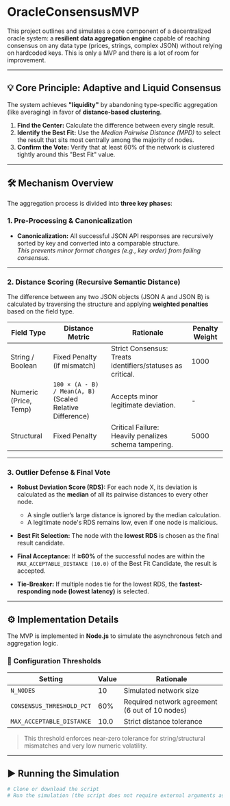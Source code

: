 # OracleConsensusMVP


This project outlines and simulates a core component of a decentralized oracle system: a **resilient data aggregation engine** capable of reaching consensus on any data type (prices, strings, complex JSON) without relying on hardcoded keys. This is only a MVP and there is a lot of room for improvement.

---

## 💡 Core Principle: Adaptive and Liquid Consensus

The system achieves **"liquidity"** by abandoning type-specific aggregation (like averaging) in favor of **distance-based clustering**.

1. **Find the Center:** Calculate the difference between every single result.
2. **Identify the Best Fit:** Use the _Median Pairwise Distance (MPD)_ to select the result that sits most centrally among the majority of nodes.
3. **Confirm the Vote:** Verify that at least 60% of the network is clustered tightly around this "Best Fit" value.

---

## 🛠️ Mechanism Overview

The aggregation process is divided into **three key phases**:

### 1. Pre-Processing & Canonicalization

- **Canonicalization:** All successful JSON API responses are recursively sorted by key and converted into a comparable structure.  
  _This prevents minor format changes (e.g., key order) from failing consensus._

---

### 2. Distance Scoring (Recursive Semantic Distance)

The difference between any two JSON objects (JSON A and JSON B) is calculated by traversing the structure and applying **weighted penalties** based on the field type.

| Field Type           | Distance Metric                                                                 | Rationale                                              | Penalty Weight |
|----------------------|----------------------------------------------------------------------------------|--------------------------------------------------------|----------------|
| String / Boolean     | Fixed Penalty (if mismatch)                                                     | Strict Consensus: Treats identifiers/statuses as critical. | 1000           |
| Numeric (Price, Temp)| `100 × (A - B) / Mean(A, B)` (Scaled Relative Difference)                        | Accepts minor legitimate deviation.                    | -              |
| Structural           | Fixed Penalty                                                                   | Critical Failure: Heavily penalizes schema tampering. | 5000           |

---

### 3. Outlier Defense & Final Vote

- **Robust Deviation Score (RDS):** For each node X, its deviation is calculated as the **median** of all its pairwise distances to every other node.

  - A single outlier’s large distance is ignored by the median calculation.
  - A legitimate node's RDS remains low, even if one node is malicious.

- **Best Fit Selection:** The node with the **lowest RDS** is chosen as the final result candidate.

- **Final Acceptance:** If **≥60%** of the successful nodes are within the `MAX_ACCEPTABLE_DISTANCE (10.0)` of the Best Fit Candidate, the result is accepted.

- **Tie-Breaker:** If multiple nodes tie for the lowest RDS, the **fastest-responding node (lowest latency)** is selected.

---

## ⚙️ Implementation Details

The MVP is implemented in **Node.js** to simulate the asynchronous fetch and aggregation logic.

### 🔧 Configuration Thresholds

| Setting                  | Value   | Rationale                                       |
|--------------------------|---------|-------------------------------------------------|
| `N_NODES`                | 10      | Simulated network size                          |
| `CONSENSUS_THRESHOLD_PCT`| 60%     | Required network agreement (6 out of 10 nodes)  |
| `MAX_ACCEPTABLE_DISTANCE`| 10.0    | Strict distance tolerance                       |

> This threshold enforces near-zero tolerance for string/structural mismatches and very low numeric volatility.

---

## ▶️ Running the Simulation

```bash
# Clone or download the script
# Run the simulation (the script does not require external arguments as it mocks all data)
